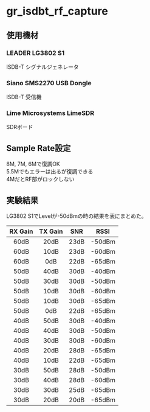 # gr_isdbt_rf_capture
## 使用機材
### LEADER LG3802 S1
ISDB-T シグナルジェネレータ

### Siano SMS2270 USB Dongle
ISDB-T 受信機

### Lime Microsystems LimeSDR
SDRボード

## Sample Rate設定
8M, 7M, 6Mで復調OK  
5.5Mでもエラーは出るが復調できる  
4MだとRF部がロックしない  

## 実験結果
LG3802 S1でLevelが-50dBmの時の結果を表にまとめた。  

|RX Gain|TX Gain|SNR|RSSI|
| :---: | :---: |:-:|:--:|
|60dB|20dB|23dB|-50dBm|
|60dB|10dB|23dB|-60dBm|
|60dB| 0dB|22dB|-65dBm|
|50dB|40dB|30dB|-40dBm|
|50dB|30dB|30dB|-50dBm|
|50dB|10dB|30dB|-60dBm|
|50dB|10dB|30dB|-65dBm|
|50dB| 0dB|22dB|-65dBm|
|40dB|50dB|30dB|-40dBm|
|40dB|40dB|30dB|-50dBm|
|40dB|30dB|30dB|-60dBm|
|40dB|20dB|28dB|-65dBm|
|40dB|10dB|22dB|-65dBm|
|30dB|50dB|28dB|-50dBm|
|30dB|40dB|28dB|-60dBm|
|30dB|30dB|25dB|-65dBm|
|30dB|20dB|20dB|-65dBm|
